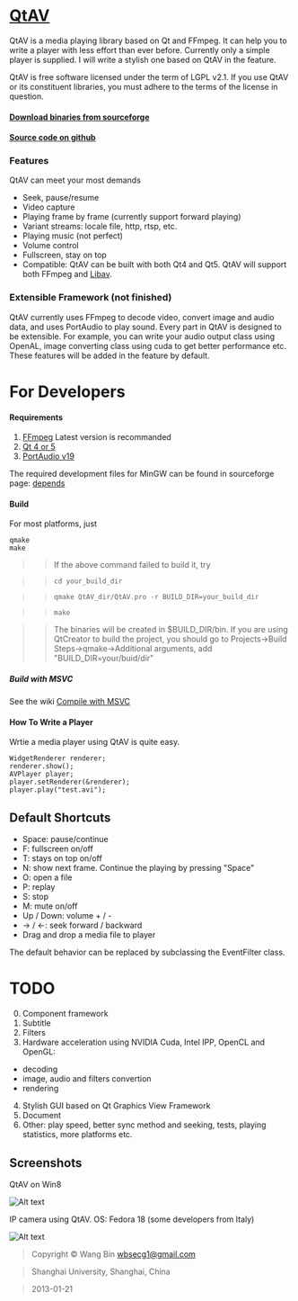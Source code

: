 # [QtAV](https://sourceforge.net/projects/qtav)

QtAV is a media playing library based on Qt and FFmpeg. It can help you to write a player
with less effort than ever before. Currently only a simple player is supplied. I will write a
stylish one based on QtAV in the feature.

QtAV is free software licensed under the term of LGPL v2.1. If you use QtAV or its constituent libraries,
you must adhere to the terms of the license in question.

#### [Download binaries from sourceforge](https://sourceforge.net/projects/qtav/files)
#### [Source code on github](https://github.com/wang-bin/QtAV)

### Features

QtAV can meet your most demands

- Seek, pause/resume
- Video capture
- Playing frame by frame (currently support forward playing)
- Variant streams: locale file, http, rtsp, etc.
- Playing music (not perfect)
- Volume control
- Fullscreen, stay on top
- Compatible: QtAV can be built with both Qt4 and Qt5. QtAV will support
  both FFmpeg and [Libav](http://libav.org).

### Extensible Framework (not finished)

  QtAV currently uses FFmpeg to decode video, convert image and audio data, and uses PortAudio to play
  sound. Every part in QtAV is designed to be extensible. For example, you can write your audio output
  class using OpenAL, image converting class using cuda to get better performance etc. These features
  will be added in the feature by default.


# For Developers

#### Requirements

1. [FFmpeg](http://ffmpeg.org) Latest version is recommanded
2. [Qt 4 or 5](http://qt-project.org/downloads)
3. [PortAudio v19](http://www.portaudio.com/download.html)

The required development files for MinGW can be found in sourceforge
page: [depends](https://sourceforge.net/projects/qtav/files/depends)

#### Build

For most platforms, just

    qmake
    make

>>If the above command failed to build it, try

>>    `cd your_build_dir`

>>    `qmake QtAV_dir/QtAV.pro -r BUILD_DIR=your_build_dir`

>>    `make`

>>  The binaries will be created in $BUILD_DIR/bin.
>>  If you are using QtCreator to build the project, you should go to Projects->Build Steps->qmake->Additional arguments, add "BUILD_DIR=your/buid/dir"

##### Build with MSVC

  See the wiki [Compile with MSVC](https://github.com/wang-bin/QtAV/wiki/Compile-with-MSVC)



#### How To Write a Player

Wrtie a media player using QtAV is quite easy.

    WidgetRenderer renderer;
    renderer.show();
    AVPlayer player;
    player.setRenderer(&renderer);
    player.play("test.avi");



Default Shortcuts
-----------------
- Space: pause/continue
- F: fullscreen on/off
- T: stays on top on/off
- N: show next frame. Continue the playing by pressing "Space"
- O: open a file
- P: replay
- S: stop
- M: mute on/off
- Up / Down: volume + / -
- -> / <-: seek forward / backward
- Drag and drop a media file to player


The default behavior can be replaced by subclassing the EventFilter class.

# TODO

0. Component framework
1. Subtitle
2. Filters
3. Hardware acceleration using NVIDIA Cuda, Intel IPP, OpenCL and OpenGL:
  * decoding
  * image, audio and filters convertion
  * rendering
4. Stylish GUI based on Qt Graphics View Framework
5. Document
6. Other: play speed, better sync method and seeking, tests, playing statistics,
   more platforms etc.

Screenshots
----------

QtAV on Win8

![Alt text](https://github.com/downloads/wang-bin/QtAV/screenshot.png "simple player")

IP camera using QtAV. OS: Fedora 18 (some developers from Italy)

![Alt text](https://sourceforge.net/projects/qtav/screenshots/ip_camera.jpg "ip camera")


> Copyright &copy; Wang Bin wbsecg1@gmail.com

> Shanghai University, Shanghai, China

> 2013-01-21
